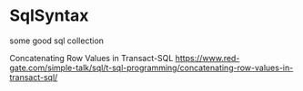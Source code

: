 # SqlSyntax
some good sql collection

Concatenating Row Values in Transact-SQL
https://www.red-gate.com/simple-talk/sql/t-sql-programming/concatenating-row-values-in-transact-sql/

